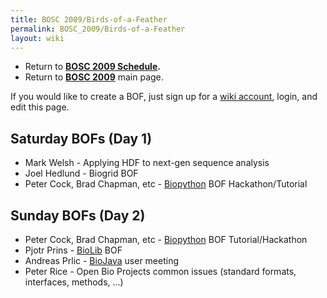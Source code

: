 ```yaml
---
title: BOSC 2009/Birds-of-a-Feather
permalink: BOSC_2009/Birds-of-a-Feather
layout: wiki
---
```


- Return to **[ BOSC 2009 Schedule](../BOSC_2009_Schedule "wikilink").**
- Return to **[ BOSC 2009](../BOSC_2009 "wikilink")** main page.

If you would like to create a BOF, just sign up for a [ wiki
account](../Special:Userlogin "wikilink"), login, and edit this page.

## Saturday BOFs (Day 1)

- Mark Welsh - Applying HDF to next-gen sequence analysis
- Joel Hedlund - Biogrid BOF
- Peter Cock, Brad Chapman, etc - [Biopython](http://biopython.org) BOF
  Hackathon/Tutorial

## Sunday BOFs (Day 2)

- Peter Cock, Brad Chapman, etc - [Biopython](http://biopython.org) BOF
  Tutorial/Hackathon
- Pjotr Prins - [BioLib](http://biolib.open-bio.org/) BOF
- Andreas Prlic - [BioJava](http://www.biojava.org) user meeting
- Peter Rice - Open Bio Projects common issues (standard formats,
  interfaces, methods, ...)
